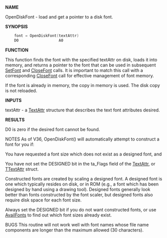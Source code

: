 
**NAME**

OpenDiskFont - load and get a pointer to a disk font.

**SYNOPSIS**

```c
    font = OpenDiskFont(textAttr)
    D0                  A0

```
**FUNCTION**

This function finds the font with the specified textAttr on
disk, loads it into memory, and returns a pointer to the font
that can be used in subsequent [SetFont](../graphics/SetFont.md) and [CloseFont](../graphics/CloseFont.md) calls.
It is important to match this call with a corresponding
[CloseFont](../graphics/CloseFont.md) call for effective management of font memory.

If the font is already in memory, the copy in memory is used.
The disk copy is not reloaded.

**INPUTS**

textAttr - a [TextAttr](_00A8.md) structure that describes the text font
attributes desired.

**RESULTS**

D0 is zero if the desired font cannot be found.

NOTES
As of V36, OpenDiskFont() will automatically attempt to
construct a font for you if:

You have requested a font size which does not exist
as a designed font, and

You have not set the DESIGNED bit in the ta_Flags
field of the [TextAttr](_00A8.md), or [TTextAttr](_00A8.md) struct.

Constructed fonts are created by scaling a designed font.
A designed font is one which typically resides on disk,
or in ROM (e.g., a font which has been designed by hand
using a drawing tool).  Designed fonts generally look better
than fonts constructed by the font scaler, but designed
fonts also require disk space for each font size.

Always set the DESIGNED bit if you do not want constructed fonts,
or use [AvailFonts](../diskfont/AvailFonts.md) to find out which font sizes already exist.

BUGS
This routine will not work well with font names whose file
name components are longer than the maximum allowed
(30 characters).
